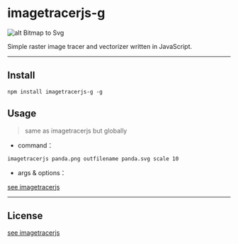 # imagetracerjs-g
![alt Bitmap to Svg](docimages/s1.png)

Simple raster image tracer and vectorizer written in JavaScript.

---
## Install

```
npm install imagetracerjs-g -g
```
## Usage
> same as imagetracerjs but globally

- command：
```
imagetracerjs panda.png outfilename panda.svg scale 10
```

- args & options：

[see imagetracerjs](https://github.com/jankovicsandras/imagetracerjs#using-with-nodejs)

---

## License
[see imagetracerjs](https://github.com/jankovicsandras/imagetracerjs#license)
